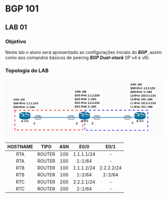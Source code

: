 # BGP 101
## LAB 01

### Objetivo
Neste lab o aluno será apresentado as configurações iniciais do ***BGP***, assim como aos comandos básicos de peering ***BGP Dual-stack*** (IP v4 e v6).

### Topologia do LAB

![topologia](https://raw.githubusercontent.com/leandropinheiro/BGP101/master/img/LAB01-topologia.png)

HOSTNAME | TIPO | ASN | E0/0 | E0/1
:-------:|:----:|:---:|:----:|:---:
RTA|ROUTER|100|1.1.1.1/24|-
RTA|ROUTER|100|1::1/64|-
RTB|ROUTER|100|1.1.1.2/24|2.2.2.2/24
RTB|ROUTER|100|1::2/64|2::2/64
RTC|ROUTER|200|2.2.2.1/24|-
RTC|ROUTER|200|2::1/64|-

